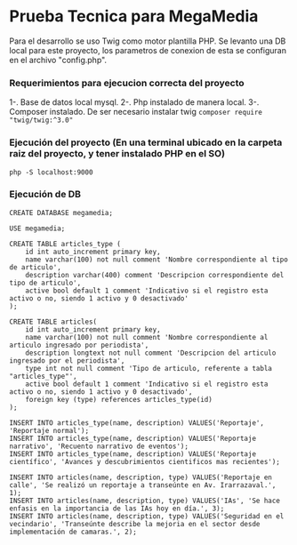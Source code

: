 # Prueba Tecnica para MegaMedia
Para el desarrollo se uso Twig como motor plantilla PHP.
Se levanto una DB local para este proyecto, los parametros de conexion de esta se configuran en el archivo "config.php".
### Requerimientos para ejecucion correcta del proyecto
1-. Base de datos local mysql.
2-. Php instalado de manera local.
3-. Composer instalado.
    De ser necesario instalar twig
    ```
    composer require "twig/twig:^3.0"
    ```
### Ejecución del proyecto (En una terminal ubicado en la carpeta raiz del proyecto, y tener instalado PHP en el SO)
```
php -S localhost:9000
```

### Ejecución de DB

```
CREATE DATABASE megamedia;

USE megamedia;

CREATE TABLE articles_type (
    id int auto_increment primary key,
    name varchar(100) not null comment 'Nombre correspondiente al tipo de articulo',
    description varchar(400) comment 'Descripcion correspondiente del tipo de articulo',
    active bool default 1 comment 'Indicativo si el registro esta activo o no, siendo 1 activo y 0 desactivado'
);

CREATE TABLE articles(
    id int auto_increment primary key,
    name varchar(100) not null comment 'Nombre correspondiente al articulo ingresado por periodista',
    description longtext not null comment 'Descripcion del articulo ingresado por el periodista',
    type int not null comment 'Tipo de articulo, referente a tabla "articles_type"',
    active bool default 1 comment 'Indicativo si el registro esta activo o no, siendo 1 activo y 0 desactivado',
    foreign key (type) references articles_type(id)
);

INSERT INTO articles_type(name, description) VALUES('Reportaje', 'Reportaje normal');
INSERT INTO articles_type(name, description) VALUES('Reportaje narrativo', 'Recuento narrativo de eventos');
INSERT INTO articles_type(name, description) VALUES('Reportaje científico', 'Avances y descubrimientos cientificos mas recientes');

INSERT INTO articles(name, description, type) VALUES('Reportaje en calle', 'Se realizó un reportaje a transeúnte en Av. Irarrazaval.', 1);
INSERT INTO articles(name, description, type) VALUES('IAs', 'Se hace enfasis en la importancia de las IAs hoy en día.', 3);
INSERT INTO articles(name, description, type) VALUES('Seguridad en el vecindario', 'Transeúnte describe la mejoria en el sector desde implementación de camaras.', 2);
```